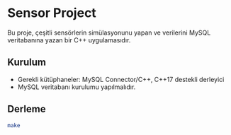 # Sensor Project

Bu proje, çeşitli sensörlerin simülasyonunu yapan ve verilerini MySQL veritabanına yazan bir C++ uygulamasıdır.

## Kurulum

- Gerekli kütüphaneler: MySQL Connector/C++, C++17 destekli derleyici  
- MySQL veritabanı kurulumu yapılmalıdır.

## Derleme

```bash
make

